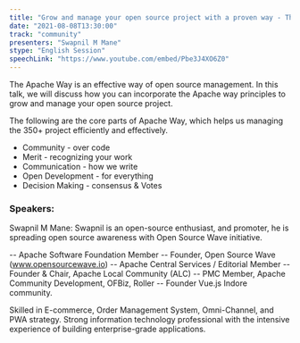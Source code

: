 ```yaml
---
title: "Grow and manage your open source project with a proven way - The Apache Way"
date: "2021-08-08T13:30:00" 
track: "community"
presenters: "Swapnil M Mane"
stype: "English Session"
speechLink: "https://www.youtube.com/embed/Pbe3J4XO6Z0"
---
```

The Apache Way is an effective way of open source management. 
 In this talk, we will discuss how you can incorporate the Apache way principles to grow and manage your open source project.
 

 The following are the core parts of Apache Way, which helps us managing the 350+ project efficiently and effectively.
 

 * Community - over code
 * Merit - recognizing your work
 * Communication - how we write
 * Open Development - for everything
 * Decision Making - consensus & Votes
 ### Speakers: 
 Swapnil M Mane: Swapnil is an open-source enthusiast, and promoter, he is spreading open source awareness with Open Source Wave initiative.

-- Apache Software Foundation Member 
-- Founder, Open Source Wave (www.opensourcewave.io)
-- Apache Central Services / Editorial Member 
-- Founder & Chair, Apache Local Community (ALC) 
-- PMC Member, Apache Community Development, OFBiz, Roller -- Founder Vue.js Indore community. 

Skilled in E-commerce, Order Management System, Omni-Channel, and PWA strategy. Strong information technology professional with the intensive experience of building enterprise-grade applications. 